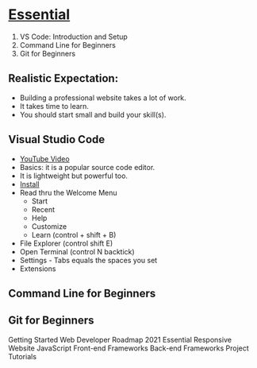 # [Essential](https://devchallenges.io/learn/category/essential)
1. VS Code: Introduction and Setup
2. Command Line for Beginners 
3. Git for Beginners 

## Realistic Expectation:
* Building a professional website takes a lot of work. 
* It takes time to learn. 
* You should start small and build your skill(s).

## Visual Studio Code
* [YouTube Video](https://youtu.be/uovNnCjjfx4)
* Basics: it is a popular source code editor.
* It is lightweight but powerful too. 
* [Install](https://code.visualstudio.com/download) 
* Read thru the Welcome Menu
  - Start
  - Recent 
  - Help 
  - Customize 
  - Learn (control + shift + B)
* File Explorer (control shift E)
* Open Terminal (control N backtick)
* Settings - Tabs equals the spaces you set
* Extensions 

## Command Line for Beginners

## Git for Beginners 

Getting Started
Web Developer Roadmap 2021
Essential
Responsive Website
JavaScript
Front-end Frameworks
Back-end Frameworks
Project Tutorials

